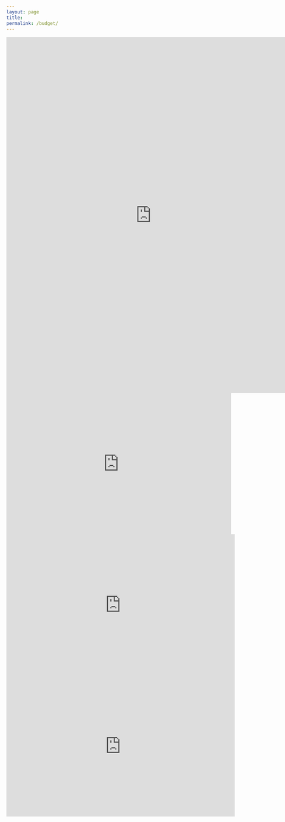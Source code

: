 ```yaml
---
layout: page
title:
permalink: /budget/
---
```


<iframe src="https://docs.google.com/forms/d/1TDnkH3kf6-NJSX444aXUeTjgG7oHIV4gzAgJW5Bz3s8/viewform?embedded=true" width="760" height="935" frameborder="0" marginheight="0" marginwidth="0">Loading...</iframe>

<iframe width="590" height="371" seamless frameborder="0" scrolling="no" src="https://docs.google.com/spreadsheets/d/1oJ1DF04nDP6O4WvBAiyT65M-BznZI9hxB4ok_H7bj70/pubchart?oid=1698036200&amp;format=interactive"></iframe>

<iframe width="600" height="371" seamless frameborder="0" scrolling="no" src="https://docs.google.com/spreadsheets/d/1oJ1DF04nDP6O4WvBAiyT65M-BznZI9hxB4ok_H7bj70/pubchart?oid=2097126285&amp;format=interactive"></iframe>

<iframe width="600" height="371" seamless frameborder="0" scrolling="no" src="https://docs.google.com/spreadsheets/d/1oJ1DF04nDP6O4WvBAiyT65M-BznZI9hxB4ok_H7bj70/pubchart?oid=670785937&amp;format=interactive"></iframe>